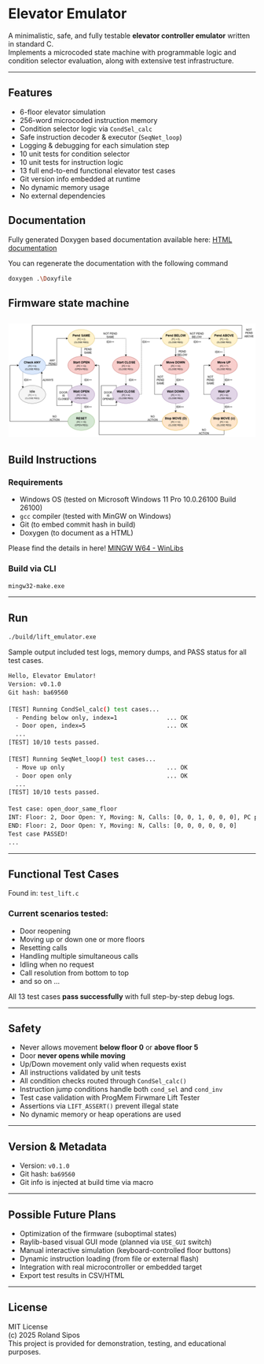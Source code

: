# Elevator Emulator

A minimalistic, safe, and fully testable **elevator controller emulator** written in standard C.  
Implements a microcoded state machine with programmable logic and condition selector evaluation, along with extensive test infrastructure.

---

## Features

- 6-floor elevator simulation
- 256-word microcoded instruction memory
- Condition selector logic via `CondSel_calc`
- Safe instruction decoder & executor (`SeqNet_loop`)
- Logging & debugging for each simulation step
- 10 unit tests for condition selector
- 10 unit tests for instruction logic
- 13 full end-to-end functional elevator test cases
- Git version info embedded at runtime
- No dynamic memory usage
- No external dependencies

## Documentation

Fully generated Doxygen based documentation available here:
[HTML documentation](https://github.com/siposroland/ElevatorEmulator/blob/main/docs/html/index.html)

You can regenerate the documentation with the following command
```bash
doxygen .\Doxyfile
```

## Firmware state machine
![StateMachine](state_machine.png)
---

## Build Instructions

### Requirements

- Windows OS (tested on	Microsoft Windows 11 Pro 10.0.26100 Build 26100)
- `gcc` compiler (tested with MinGW on Windows)
- Git (to embed commit hash in build)
- Doxygen (to document as a HTML)

Please find the details in here!
[MINGW W64 - WinLibs](https://www.mingw-w64.org/downloads/#winlibscom)

### Build via CLI

```bash
mingw32-make.exe
```

---

## Run

```bash
./build/lift_emulator.exe
```

Sample output included test logs, memory dumps, and PASS status for all test cases.
```bash
Hello, Elevator Emulator!
Version: v0.1.0
Git hash: ba69560

[TEST] Running CondSel_calc() test cases...
  - Pending below only, index=1              ... OK
  - Door open, index=5                       ... OK
  ...
[TEST] 10/10 tests passed.

[TEST] Running SeqNet_loop() test cases...
  - Move up only                             ... OK
  - Door open only                           ... OK
  ...
[TEST] 10/10 tests passed.

Test case: open_door_same_floor
INT: Floor: 2, Door Open: Y, Moving: N, Calls: [0, 0, 1, 0, 0, 0], PC preset: 0
END: Floor: 2, Door Open: Y, Moving: N, Calls: [0, 0, 0, 0, 0, 0]
Test case PASSED!
...
```

---

## Functional Test Cases

Found in: `test_lift.c`

### Current scenarios tested:
- Door reopening
- Moving up or down one or more floors
- Resetting calls
- Handling multiple simultaneous calls
- Idling when no request
- Call resolution from bottom to top
- and so on ...

All 13 test cases **pass successfully** with full step-by-step debug logs.

---

##  Safety

- Never allows movement **below floor 0** or **above floor 5**
- Door **never opens while moving**
- Up/Down movement only valid when requests exist
- All instructions validated by unit tests
- All condition checks routed through `CondSel_calc()`
- Instruction jump conditions handle both `cond_sel` and `cond_inv`
- Test case validation with ProgMem Firwmare Lift Tester
- Assertions via `LIFT_ASSERT()` prevent illegal state
- No dynamic memory or heap operations are used

---

## Version & Metadata

- Version: `v0.1.0`
- Git hash: `ba69560`
- Git info is injected at build time via macro

---

## Possible Future Plans

- Optimization of the firmware (suboptimal states)
- Raylib-based visual GUI mode (planned via `USE_GUI` switch)
- Manual interactive simulation (keyboard-controlled floor buttons)
- Dynamic instruction loading (from file or external flash)
- Integration with real microcontroller or embedded target
- Export test results in CSV/HTML

---

## License

MIT License  
(c) 2025 Roland Sipos  
This project is provided for demonstration, testing, and educational purposes.